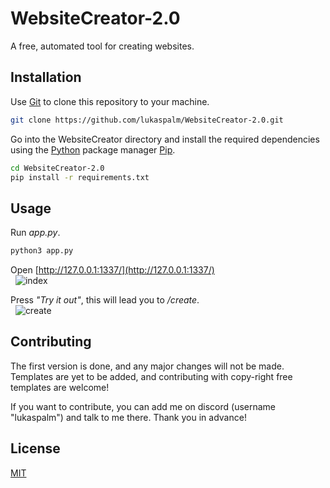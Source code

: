 # WebsiteCreator-2.0

A free, automated tool for creating websites.

## Installation

Use [Git](https://www.git-scm.com/) to clone this repository to your machine.

```bash
git clone https://github.com/lukaspalm/WebsiteCreator-2.0.git
```
  
Go into the WebsiteCreator directory and install the required dependencies using the [Python](https://python.org/) package manager [Pip](https://pip.pypa.io/en/stable/).
  
```bash
cd WebsiteCreator-2.0
pip install -r requirements.txt
```  

## Usage
Run *app.py*.

```bash
python3 app.py
```
Open [http://127.0.0.1:1337/](http://127.0.0.1:1337/)  
&nbsp;
![index](https://github.com/lukaspalm/WebsiteCreator-2.0/assets/86203896/f84aff31-95a6-4683-b503-a6282ada649f)

  
  
Press *"Try it out"*, this will lead you to */create*.  
&nbsp;
![create](https://github.com/lukaspalm/WebsiteCreator-2.0/assets/86203896/510db934-e27a-4d57-849e-e6f50f52e40f)

## Contributing

The first version is done, and any major changes will not be made. Templates are yet to be added, and contributing with copy-right free templates are welcome!  
  
If you want to contribute, you can add me on discord (username "lukaspalm") and talk to me there. Thank you in advance!

## License

[MIT](https://choosealicense.com/licenses/mit/)
